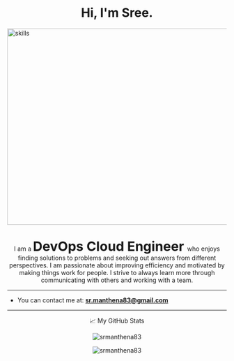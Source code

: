 <h1 align="center">Hi, I'm Sree.</h1>
<img align="left" src="https://fiverr-res.cloudinary.com/images/t_main1,q_auto,f_auto,q_auto,f_auto/gigs/128118345/original/c776fd8433fd0870bd5534b04ce547a436ab68a8/do-something-i-am-at-aws-kubernetes-docker-terraform-ci-cd-linux.png" alt="skills" width="950" 
     height="450" />
     
&nbsp;

<p align="center">  I am a <b style="font-size:30px"> DevOps Cloud Engineer </b> who enjoys finding solutions to problems and seeking out answers from different perspectives. I am passionate about improving efficiency and motivated by making things work for people. I strive to always learn more through communicating with others and working with a team.</p> 

<hr>

- You can contact me at: **sr.manthena83@gmail.com**

<hr>

<p align="center"> 📈 My GitHub Stats </p>

<p align="center"> <img src="https://github-readme-stats.vercel.app/api?username=srmanthena83&show_icons=true&theme=gotham" alt="srmanthena83" />

<p align="center"> <img src="https://github-readme-stats.vercel.app/api/top-langs/?username=srmanthena83&show_icons=true&theme=gotham" alt="srmanthena83" />
